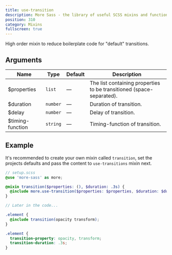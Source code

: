 ```yaml
---
title: use-transition
description: More Sass - the library of useful SCSS mixins and functions.
position: 310
category: Mixins
fullscreen: true
---
```


High order mixin to reduce boilerplate code for "default" transitions.

## Arguments

| Name             | Type     | Default | Description                                                           |
|------------------|----------|---------|-----------------------------------------------------------------------|
| $properties      | `list`   | —       | The list containing properties to be transitioned (space-separated).  |
| $duration        | `number` | —       | Duration of transition.                                               |
| $delay           | `number` | —       | Delay of transition.                                                  |
| $timing-function | `string` | —       | Timing-function of transition.                                        |

## Example

It's recommended to create your own mixin called `transition`, set the projects defaults and pass the content to `use-transitions` mixin next.

<code-group>

  <code-block label="SCSS" active>

  ```scss
  // setup.scss
  @use 'more-sass' as more;

  @mixin transition($properties: (), $duration: .3s) {
    @include more.use-transition($properties: $properties, $duration: $duration);
  }

  // Later in the code...

  .element {
    @include transition(opacity transform);
  }
  ```

  </code-block>

  <code-block label="Output">

  ```css
  .element {
    transition-property: opacity, transform;
    transition-duration: .3s;
  }
  ```

  </code-block>

</code-group>
